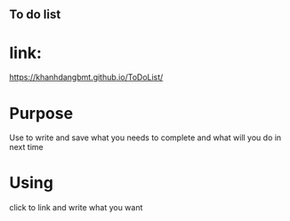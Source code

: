 ## To do list
# link: 
https://khanhdangbmt.github.io/ToDoList/
# Purpose
Use to write and save what you needs to complete and what will you do in next time
# Using
click to link and write what you want

